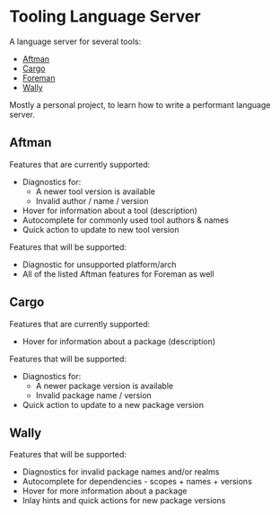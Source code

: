# Tooling Language Server

A language server for several tools:

- [Aftman](https://github.com/LPGhatguy/aftman)
- [Cargo](https://crates.io)
- [Foreman](https://github.com/roblox/foreman)
- [Wally](https://github.com/UpliftGames/wally)

Mostly a personal project, to learn how to write a performant language server.

## Aftman

Features that are currently supported:

- Diagnostics for:
  - A newer tool version is available
  - Invalid author / name / version
- Hover for information about a tool (description)
- Autocomplete for commonly used tool authors & names
- Quick action to update to new tool version

Features that will be supported:

- Diagnostic for unsupported platform/arch
- All of the listed Aftman features for Foreman as well

## Cargo

Features that are currently supported:

- Hover for information about a package (description)

Features that will be supported:

- Diagnostics for:
  - A newer package version is available
  - Invalid package name / version
- Quick action to update to a new package version

## Wally

Features that will be supported:

- Diagnostics for invalid package names and/or realms
- Autocomplete for dependencies - scopes + names + versions
- Hover for more information about a package
- Inlay hints and quick actions for new package versions

